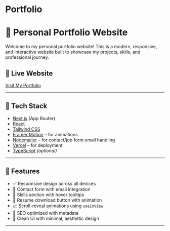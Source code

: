 # Portfolio

# 💼 Personal Portfolio Website

Welcome to my personal portfolio website! This is a modern, responsive, and interactive website built to showcase my projects, skills, and professional journey.

## 🔗 Live Website
[Visit My Portfolio](https://portfolio-tsr1.vercel.app/)

---

## 🧰 Tech Stack

- [Next.js](w) (App Router)
- [React](w)
- [Tailwind CSS](w)
- [Framer Motion](w) – for animations
- [Nodemailer](w) – for contact/job form email handling
- [Vercel](w) – for deployment
- [TypeScript](w) *(optional)*

---

## 🚀 Features

- ✅ Responsive design across all devices
- 💌 Contact form with email integration
- 🧠 Skills section with hover tooltips
- 📜 Resume download button with animation
- 📈 Scroll-reveal animations using `useInView`
- 🧩 SEO optimized with metadata
- 🎨 Clean UI with minimal, aesthetic design

---
